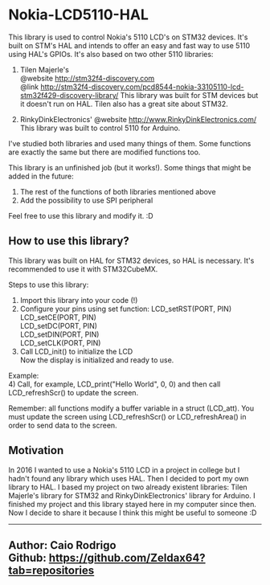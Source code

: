 # Nokia-LCD5110-HAL


This library is used to control Nokia's 5110 LCD's on STM32 devices.
It's built on STM's HAL and intends to offer an easy and fast way to use 5110 using HAL's GPIOs.
It's also based on two other 5110 libraries:
  1) Tilen Majerle's  
     @website	http://stm32f4-discovery.com  
 	   @link	http://stm32f4-discovery.com/pcd8544-nokia-33105110-lcd-stm32f429-discovery-library/
  	 This library was built for STM devices but it doesn't run on HAL.
  	 Tilen also has a great site about STM32.
 
  2) RinkyDinkElectronics'
  	 @website http://www.RinkyDinkElectronics.com/
  	 This library was built to control 5110 for Arduino.
   
I've studied both libraries and used many things of them. Some functions are exactly the same but there are modified functions too.
  
This library is an unfinished job (but it works!). Some things that might be added in the future:
  1) The rest of the functions of both libraries mentioned above  
  2) Add the possibility to use SPI peripheral
 
 Feel free to use this library and modify it. :D
 
## How to use this library?  
This library was built on HAL for STM32 devices, so HAL is necessary. It's recommended to use it
with STM32CubeMX.
 
Steps to use this library:  
  1) Import this library into your code (!)  
  2) Configure your pins using set function: LCD_setRST(PORT, PIN)  
                   						   					   LCD_setCE(PORT, PIN)  
  						   					                   LCD_setDC(PORT, PIN)  
  						   					                   LCD_setDIN(PORT, PIN)  
  						   					                   LCD_setCLK(PORT, PIN)  
  3) Call LCD_init() to initialize the LCD  
  Now the display is initialized and ready to use.  
 
  Example:  
  4) Call, for example, LCD_print("Hello World", 0, 0) and then call LCD_refreshScr() to update the screen.
 
  Remember: all functions modify a buffer variable in a struct (LCD_att). You must update the screen
  			    using LCD_refreshScr() or LCD_refreshArea() in order to send data to the screen.  

## Motivation
In 2016 I wanted to use a Nokia's 5110 LCD in a project in college but I hadn't found any library which uses HAL. Then I decided to port my own library to HAL. I based my project on two already existent libraries: Tilen Majerle's library for STM32 and RinkyDinkElectronics' library for Arduino. I finished my project and this library stayed here in my computer since then.  
Now I decide to share it because I think this might be useful to someone :D  

--------------------
Author: Caio Rodrigo  
Github: https://github.com/Zeldax64?tab=repositories
--------------------
 
